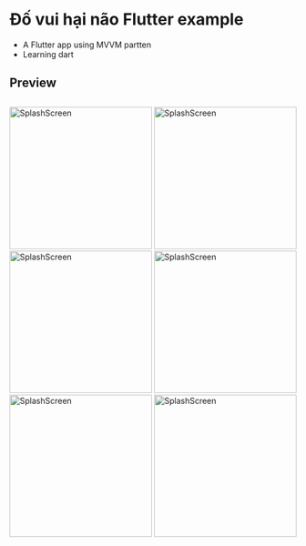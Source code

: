 # Đố vui hại não Flutter example

- A Flutter app using MVVM partten
- Learning dart

## Preview

##
<img src="https://user-images.githubusercontent.com/43561663/99968643-f8c1e600-2dcb-11eb-894e-94e413157da1.png" alt="SplashScreen" width="250" />
<img src="https://user-images.githubusercontent.com/43561663/99971697-201ab200-2dd0-11eb-8847-893da92aecac.png" alt="SplashScreen" width="250" />
<img src="https://user-images.githubusercontent.com/43561663/99968647-fb244000-2dcb-11eb-89f6-5279c7d22950.png" alt="SplashScreen" width="250" />
<img src="https://user-images.githubusercontent.com/43561663/99971768-39236300-2dd0-11eb-8dd7-d14f21b327d5.png" alt="SplashScreen" width="250" />
<img src="https://user-images.githubusercontent.com/43561663/99968653-fd869a00-2dcb-11eb-9334-412ba8f6542e.png" alt="SplashScreen" width="250" />
<img src="https://user-images.githubusercontent.com/43561663/99968659-ff505d80-2dcb-11eb-9214-714f133741d2.png" alt="SplashScreen" width="250" />
